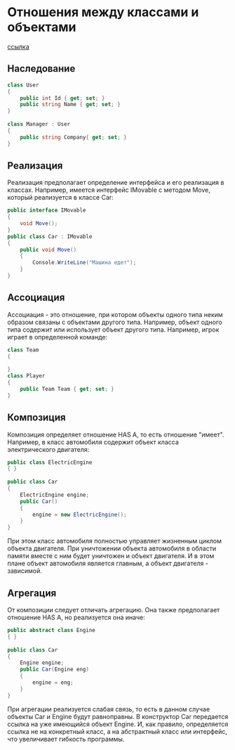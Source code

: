 # Отношения между классами и объектами

[ссылка](https://metanit.com/sharp/patterns/1.2.php)

## Наследование

```c#
class User
{
    public int Id { get; set; }
    public string Name { get; set; }
}
 
class Manager : User
{
    public string Company{ get; set; }
}
```

## Реализация

Реализация предполагает определение интерфейса и его реализация в классах. Например, имеется интерфейс IMovable с методом Move, который реализуется в классе Car:

```c#
public interface IMovable
{
    void Move();
}
public class Car : IMovable
{
    public void Move()
    {
        Console.WriteLine("Машина едет");
    }
}
```

## Ассоциация

Ассоциация - это отношение, при котором объекты одного типа неким образом связаны с объектами другого типа. Например, объект одного типа содержит или использует объект другого типа. Например, игрок играет в определенной команде:

```c#
class Team
{
 
}
class Player
{
    public Team Team { get; set; }
}
```

## Композиция

Композиция определяет отношение HAS A, то есть отношение "имеет". Например, в класс автомобиля содержит объект класса электрического двигателя:

```c#
public class ElectricEngine
{ }
 
public class Car
{
    ElectricEngine engine;
    public Car()
    {
        engine = new ElectricEngine();
    }
}
```

При этом класс автомобиля полностью управляет жизненным циклом объекта двигателя. При уничтожении объекта автомобиля в области памяти вместе с ним будет уничтожен и объект двигателя. И в этом плане объект автомобиля является главным, а объект двигателя - зависимой.

## Агрегация

От композиции следует отличать агрегацию. Она также предполагает отношение HAS A, но реализуется она иначе:

```c#
public abstract class Engine
{ }
 
public class Car
{
    Engine engine;
    public Car(Engine eng)
    {
        engine = eng;
    }
}
```

При агрегации реализуется слабая связь, то есть в данном случае объекты Car и Engine будут равноправны. В конструктор Car передается ссылка на уже имеющийся объект Engine. И, как правило, определяется ссылка не на конкретный класс, а на абстрактный класс или интерфейс, что увеличивает гибкость программы.
